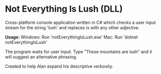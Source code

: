 # Not Everything Is Lush (DLL)
 
Cross-platform console application written in C# which checks a user input stream for the string 'lush' and replaces is with any other adjective. 

**Usage:**
Windows: Run 'notEverythingIsLush.exe'
Mac: Run 'dotnet notEverythingIsLush'

The program waits for user input. Type "These mountains are lush" and it will suggest an alternative phrasing. 

Created to help Alan expand his descriptive verbosity. 
